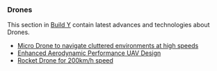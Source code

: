 ### Drones

This section in [Build Y](https://buildy.necrozmalabs.com/) contain latest advances and technologies about Drones.

- [Micro Drone to navigate cluttered environments at high speeds](https://buildy.necrozmalabs.com/techs/micro-drone-to-navigate-cluttered-environments-at-high-speeds/)
- [Enhanced Aerodynamic Performance UAV Design](https://buildy.necrozmalabs.com/techs/enhanced-aerodynamic-performance-in-uav-design/)
- [Rocket Drone for 200km/h speed](https://buildy.necrozmalabs.com/techs/rocket-drone-design/)
